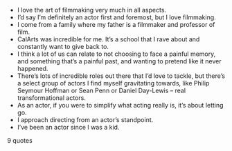  - I love the art of filmmaking very much in all aspects.
 - I’d say I’m definitely an actor first and foremost, but I love filmmaking.
 - I come from a family where my father is a filmmaker and professor of film.
 - CalArts was incredible for me. It’s a school that I rave about and constantly want to give back to.
 - I think a lot of us can relate to not choosing to face a painful memory, and something that’s a painful past, and wanting to pretend like it never happened.
 - There’s lots of incredible roles out there that I’d love to tackle, but there’s a select group of actors I find myself gravitating towards, like Philip Seymour Hoffman or Sean Penn or Daniel Day-Lewis – real transformational actors.
 - As an actor, if you were to simplify what acting really is, it’s about letting go.
 - I approach directing from an actor’s standpoint.
 - I’ve been an actor since I was a kid.

9 quotes
